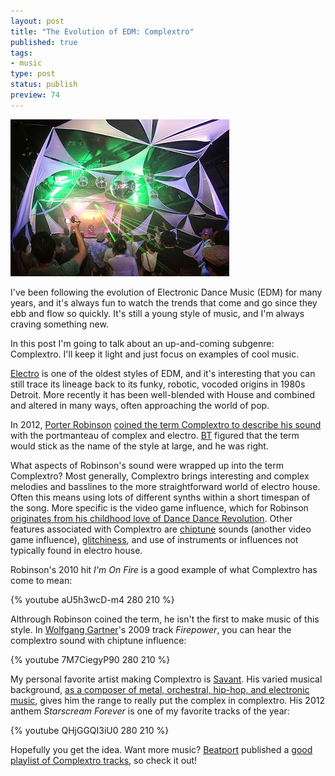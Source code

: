 ```yaml
--- 
layout: post
title: "The Evolution of EDM: Complextro"
published: true
tags: 
- music
type: post
status: publish
preview: 74
---
```


<a href="http://www.flickr.com/photos/mixtribe/8033550926/"><img class="alignright" src="/images/complextro.png"></a>

I've been following the evolution of Electronic Dance Music (EDM) for many years, and it's always fun to watch the trends that come and go since they ebb and flow so quickly. It's still a young style of music, and I'm always craving something new.

In this post I'm going to talk about an up-and-coming subgenre: Complextro. I'll keep it light and just focus on examples of cool music.

[Electro](http://en.wikipedia.org/wiki/Electro_%28music%29) is one of the oldest styles of EDM, and it's interesting that you can still trace its lineage back to its funky, robotic, vocoded origins in 1980s Detroit. More recently it has been well-blended with House and combined and altered in many ways, often approaching the world of pop.

In 2012, [Porter Robinson](http://soundcloud.com/porter-robinson) [coined the term Complextro to describe his sound](https://twitter.com/PorterRobinson/statuses/100706347779235840) with the portmanteau of complex and electro. [BT](http://soundcloud.com/bt) figured that the term would stick as the name of the style at large, and he was right.

What aspects of Robinson's sound were wrapped up into the term Complextro? Most generally, Complextro brings interesting and complex melodies and basslines to the more straightforward world of electro house. Often this means using lots of different synths within a short timespan of the song. More specific is the video game influence, which for Robinson [originates from his childhood love of Dance Dance Revolution](http://online.wsj.com/article/SB10001424052702304299704577502452164796814.html). Other features associated with Complextro are [chiptune](http://en.wikipedia.org/wiki/Chiptune) sounds (another video game influence), [glitchiness](http://en.wikipedia.org/wiki/Glitch_%28music%29), and use of instruments or influences not typically found in electro house.

Robinson's 2010 hit *I'm On Fire* is a good example of what Complextro has come to mean:

{% youtube aU5h3wcD-m4 280 210 %}

Althrough Robinson coined the term, he isn't the first to make music of this style. In [Wolfgang Gartner](http://soundcloud.com/wolfganggartner)'s 2009 track *Firepower*, you can hear the complextro sound with chiptune influence:

{% youtube 7M7CiegyP90 280 210 %}

My personal favorite artist making Complextro is [Savant](http://soundcloud.com/aleksander-vinter). His varied musical background, [as a composer of metal, orchestral, hip-hop, and electronic music](http://dj.beatport.com/drakedans), gives him the range to really put the complex in complextro. His 2012 anthem *Starscream Forever* is one of my favorite tracks of the year:

{% youtube QHjGGQI3iU0 280 210 %}

Hopefully you get the idea. Want more music? [Beatport](http://beatport.com) published a [good playlist of Complextro tracks](http://www.beatport.com/chart/on-the-rise-complextro/95365), so check it out!